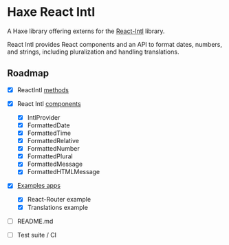 # Haxe React Intl

A Haxe library offering externs for the [React-Intl](https://github.com/yahoo/react-intl) library.

React Intl provides React components and an API to format dates, numbers, and strings, including pluralization and handling translations.

## Roadmap

 * [X] ReactIntl [methods](https://github.com/yahoo/react-intl/wiki/API)
 * [X] React Intl [components](https://github.com/yahoo/react-intl/wiki/Components)
	 * [X] IntlProvider
	 * [X] FormattedDate
	 * [X] FormattedTime
	 * [X] FormattedRelative
	 * [X] FormattedNumber
	 * [X] FormattedPlural
	 * [X] FormattedMessage
	 * [X] FormattedHTMLMessage
 * [X] [Examples apps](https://github.com/yahoo/react-intl/tree/master/examples)
	 * [X] React-Router example
	 * [X] Translations example
 * [ ] README.md
 * [ ] Test suite / CI

